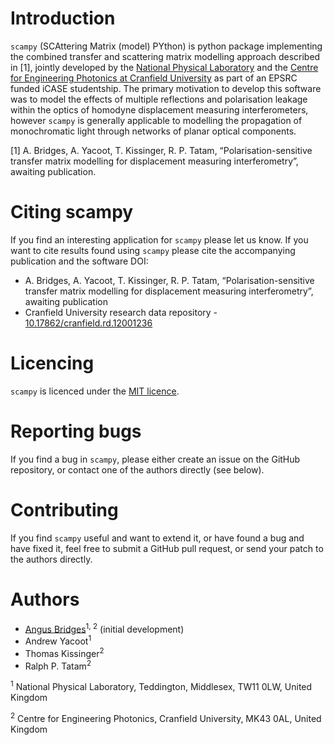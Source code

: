 # Introduction 

`scampy` (SCAttering Matrix (model) PYthon) is python package implementing the combined transfer and scattering matrix
modelling approach described in [1], jointly developed by the [National
Physical Laboratory](https://www.npl.co.uk/) and the [Centre for Engineering
Photonics at Cranfield University](https://openoptics.info/) as part of
an EPSRC funded iCASE studentship. The primary motivation to develop this
software was to model the effects of multiple reflections and polarisation
leakage within the optics of homodyne displacement measuring interferometers,
however `scampy` is generally applicable to modelling the propagation of
monochromatic light through networks of planar optical components.

[1] A. Bridges, A. Yacoot, T. Kissinger, R. P. Tatam, “Polarisation-sensitive transfer matrix modelling for displacement measuring interferometry”, awaiting publication.

# Citing scampy

If you find an interesting application for `scampy` please let us know. If you
want to cite results found using `scampy` please cite the accompanying
publication and the software DOI:

* A. Bridges, A. Yacoot, T. Kissinger, R. P. Tatam, “Polarisation-sensitive transfer matrix modelling for displacement measuring interferometry”, awaiting publication
* Cranfield University research data repository - [10.17862/cranfield.rd.12001236](https://doi.org/10.17862/cranfield.rd.12001236)

# Licencing

`scampy` is licenced under the [MIT licence](LICENCE). 

# Reporting bugs

If you find a bug in `scampy`, please either create an issue on the GitHub
repository, or contact one of the authors directly (see below).

# Contributing

If you find `scampy` useful and want to extend it, or have found a bug and have
fixed it, feel free to submit a GitHub pull request, or send your patch to the
authors directly.

# Authors

* [Angus Bridges](https://github.com/AngusBridges)<sup>1, 2</sup> (initial development) 
* Andrew Yacoot<sup>1</sup>
* Thomas Kissinger<sup>2</sup>
* Ralph P. Tatam<sup>2</sup>

<sup>1</sup> National Physical Laboratory, Teddington, Middlesex, TW11 0LW, United Kingdom

<sup>2</sup> Centre for Engineering Photonics, Cranfield University, MK43 0AL, United Kingdom
